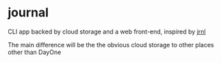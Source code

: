 journal
======

CLI app backed by cloud storage and a web front-end, inspired by [jrnl](http://maebert.github.io/jrnl/)

The main difference will be the the obvious cloud storage to other places other than DayOne
